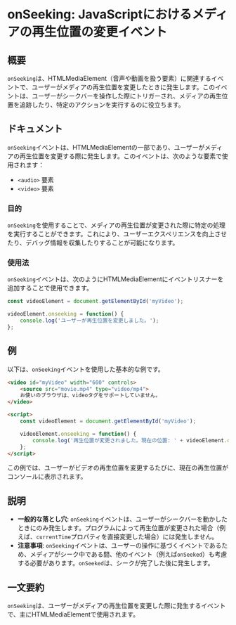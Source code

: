 <!--
Meta Description: # onSeeking: JavaScriptにおけるメディアの再生位置の変更イベント ## 概要 `onSeeking`は、HTMLMediaElement（音声や動画を扱う要素）に関連するイベントで、ユーザーがメディアの再生位置を変更したときに発生します。このイベントは、ユーザーがシークバーを操...
Meta Keywords: onseeking, videoelement, イベントは, video, myvideo
-->

# onSeeking: JavaScriptにおけるメディアの再生位置の変更イベント

## 概要
`onSeeking`は、HTMLMediaElement（音声や動画を扱う要素）に関連するイベントで、ユーザーがメディアの再生位置を変更したときに発生します。このイベントは、ユーザーがシークバーを操作した際にトリガーされ、メディアの再生位置を追跡したり、特定のアクションを実行するのに役立ちます。

## ドキュメント
`onSeeking`イベントは、HTMLMediaElementの一部であり、ユーザーがメディアの再生位置を変更する際に発生します。このイベントは、次のような要素で使用されます：

- `<audio>` 要素
- `<video>` 要素

### 目的
`onSeeking`を使用することで、メディアの再生位置が変更された際に特定の処理を実行することができます。これにより、ユーザーエクスペリエンスを向上させたり、デバッグ情報を収集したりすることが可能になります。

### 使用法
`onSeeking`イベントは、次のようにHTMLMediaElementにイベントリスナーを追加することで使用できます。

```javascript
const videoElement = document.getElementById('myVideo');

videoElement.onseeking = function() {
    console.log('ユーザーが再生位置を変更しました。');
};
```

## 例
以下は、`onSeeking`イベントを使用した基本的な例です。

```html
<video id="myVideo" width="600" controls>
    <source src="movie.mp4" type="video/mp4">
    お使いのブラウザは、videoタグをサポートしていません。
</video>

<script>
    const videoElement = document.getElementById('myVideo');

    videoElement.onseeking = function() {
        console.log('再生位置が変更されました。現在の位置: ' + videoElement.currentTime);
    };
</script>
```

この例では、ユーザーがビデオの再生位置を変更するたびに、現在の再生位置がコンソールに表示されます。

## 説明
- **一般的な落とし穴**: `onSeeking`イベントは、ユーザーがシークバーを動かしたときにのみ発生します。プログラムによって再生位置が変更された場合（例えば、`currentTime`プロパティを直接変更した場合）には発生しません。
- **注意事項**: `onSeeking`イベントは、ユーザーの操作に基づくイベントであるため、メディアがシーク中である間、他のイベント（例えば`onSeeked`）も考慮する必要があります。`onSeeked`は、シークが完了した後に発生します。

## 一文要約
`onSeeking`は、ユーザーがメディアの再生位置を変更した際に発生するイベントで、主にHTMLMediaElementで使用されます。